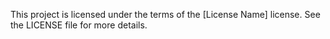 This project is licensed under the terms of the [License Name] license.
See the LICENSE file for more details.
